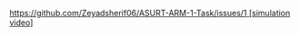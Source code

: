 [https://github.com/Zeyadsherif06/ASURT-ARM-1-Task/issues/1 [simulation video]
](https://private-user-images.githubusercontent.com/128320338/496612941-c0f38f30-fb48-4cd8-932e-10144ec91814.mp4?jwt=eyJ0eXAiOiJKV1QiLCJhbGciOiJIUzI1NiJ9.eyJpc3MiOiJnaXRodWIuY29tIiwiYXVkIjoicmF3LmdpdGh1YnVzZXJjb250ZW50LmNvbSIsImtleSI6ImtleTUiLCJleHAiOjE3NTk0MDUzMDcsIm5iZiI6MTc1OTQwNTAwNywicGF0aCI6Ii8xMjgzMjAzMzgvNDk2NjEyOTQxLWMwZjM4ZjMwLWZiNDgtNGNkOC05MzJlLTEwMTQ0ZWM5MTgxNC5tcDQ_WC1BbXotQWxnb3JpdGhtPUFXUzQtSE1BQy1TSEEyNTYmWC1BbXotQ3JlZGVudGlhbD1BS0lBVkNPRFlMU0E1M1BRSzRaQSUyRjIwMjUxMDAyJTJGdXMtZWFzdC0xJTJGczMlMkZhd3M0X3JlcXVlc3QmWC1BbXotRGF0ZT0yMDI1MTAwMlQxMTM2NDdaJlgtQW16LUV4cGlyZXM9MzAwJlgtQW16LVNpZ25hdHVyZT05ZGUwZjcyOWNiMjE3MTA4MzM1MjYwNTI1ZmRkOWFiMjgwZDlhMjZjZjNkNGFlYjMwY2UwNzJhYTc0ZDhhNzg1JlgtQW16LVNpZ25lZEhlYWRlcnM9aG9zdCJ9.uxag9_QETV2LCFYeB4iFs3RQtMJtLiRVZ4WD12daHU4)
